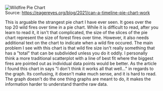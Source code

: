 ![Wildfire Pie Chart](https://media.eagereyes.org/wp-content/uploads/2021/09/california-wildfires-pie.jpeg)<br>
Source: https://eagereyes.org/blog/2021/can-a-timeline-pie-chart-work <br>

This is arguable the strangest pie chart I have ever seen. It goes over the top 20 wild fires over time in a pie chart. While it is difficult to read, after you learn to read it, it isn't that complicated, the size of the slices of the pie chart represent the size of forest fires over time. However, it also needs additional text on the chart to indicate when a wild fire occured. The main problem I see with this chart is that wild fire size isn't really something that has a "total" that can be subdivided unless you do it oddly. I personally think a more traditional scatterplot with a line of best fit where the biggest fires are pointed out as individual data points would be better. As the article I found this chart in says "I don't think it works all that well..." in regards to the graph. Its confusing, it doesn't make much sense, and it is hard to read. The graph doesn't do the one thing graphs are meant to do, it makes the information harder to understand thanthe raw data.
